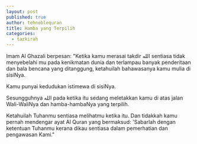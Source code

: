 ```yaml
---
layout: post
published: true
author: tehnoblequran
title: Hamba yang Terpilih
categories:
  - tazkirah
---
```

Imam Al Ghazali berpesan: "Ketika kamu merasai takdir الله sentiasa tidak menyebelahi mu pada kenikmatan dunia dan terlampau banyak penderitaan dan bala bencana yang ditanggung, ketahuilah bahawasanya kamu mulia di sisiNya.

Kamu punyai kedudukan istimewa di sisiNya.

Sesungguhnya الله pada ketika itu sedang meletakkan kamu di atas jalan Wali-WaliNya dan hamba-hambaNya yang terpilih.

Ketahuilah Tuhanmu sentiasa melihatmu ketika itu. Dan tidakkah kamu pernah mendengar ayat Al Quran yang bermaksud: 'Sabarlah dengan ketentuan Tuhanmu kerana dikau sentiasa dalam pemerhatian dan pengawasan Kami."
